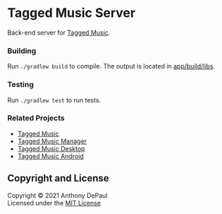 # Tagged Music Server

Back-end server for [Tagged Music](https://github.com/ajdepaul/TaggedMusic).

### Building

Run `./gradlew build` to compile. The output is located in [app/build/libs](app/build/libs).

### Testing

Run `./gradlew test` to run tests.

### Related Projects

- [Tagged Music](https://github.com/ajdepaul/TaggedMusic)
- [Tagged Music Manager](https://github.com/ajdepaul/TaggedMusicManager)
- [Tagged Music Desktop](https://github.com/ajdepaul/TaggedMusicDesktop)
- [Tagged Music Android](https://github.com/ajdepaul/TaggedMusicAndroid)

## Copyright and License

Copyright © 2021 Anthony DePaul  
Licensed under the [MIT License](LICENSE)
